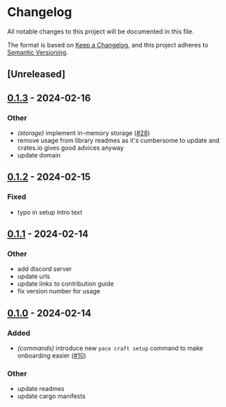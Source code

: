 # Changelog

All notable changes to this project will be documented in this file.

The format is based on [Keep a Changelog](https://keepachangelog.com/en/1.0.0/),
and this project adheres to
[Semantic Versioning](https://semver.org/spec/v2.0.0.html).

## [Unreleased]

## [0.1.3](https://github.com/pace-rs/pace/compare/pace_cli-v0.1.2...pace_cli-v0.1.3) - 2024-02-16

### Other

- *(storage)* implement in-memory storage
  ([#28](https://github.com/pace-rs/pace/pull/28))
- remove usage from library readmes as it's cumbersome to update and crates.io
  gives good advices anyway
- update domain

## [0.1.2](https://github.com/pace-rs/pace/compare/pace_cli-v0.1.1...pace_cli-v0.1.2) - 2024-02-15

### Fixed

- typo in setup intro text

## [0.1.1](https://github.com/pace-rs/pace/compare/pace_cli-v0.1.0...pace_cli-v0.1.1) - 2024-02-14

### Other

- add discord server
- update urls
- update links to contribution guide
- fix version number for usage

## [0.1.0](https://github.com/pace-rs/pace/releases/tag/pace_cli-v0.1.0) - 2024-02-14

### Added

- *(commands)* introduce new `pace craft setup` command to make onboarding
  easier ([#10](https://github.com/pace-rs/pace/pull/10))

### Other

- update readmes
- update cargo manifests
